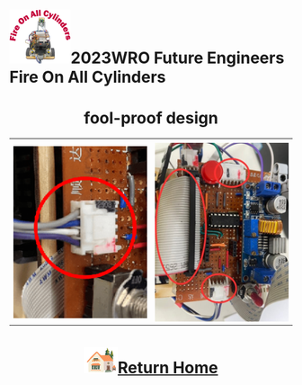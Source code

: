 ![LOGO](../../other/img/logo.png)2023WRO Future Engineers Fire On All Cylinders  
====
# <div align="center">fool-proof design</div> 

|        |        |
| :----: | :----: | 
|    |
| <img src="./img/anit_daze.png"  width = "400" alt="Image" > | <img src="./img/anit_daze_2.jpg" width = "400" alt="Image" > |


# <div align="center">![HOME](./other/img/Home.png)[Return Home](../)</div>  
